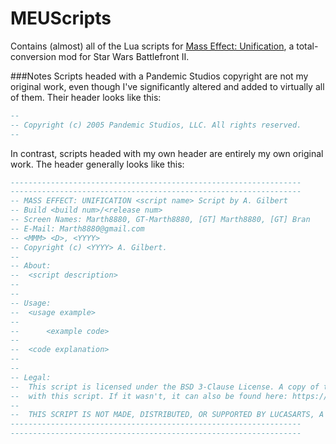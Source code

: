 # MEUScripts
Contains (almost) all of the Lua scripts for [Mass Effect: Unification](http://www.moddb.com/mods/the-mass-effect-mod), a total-conversion mod for Star Wars Battlefront II.

###Notes
Scripts headed with a Pandemic Studios copyright are not my original work, even though I've significantly altered and added to virtually all of them. Their header looks like this:
```lua
--
-- Copyright (c) 2005 Pandemic Studios, LLC. All rights reserved.
--
```
In contrast, scripts headed with my own header are entirely my own original work. The header generally looks like this:
```lua
-----------------------------------------------------------------
-----------------------------------------------------------------
-- MASS EFFECT: UNIFICATION <script name> Script by A. Gilbert
-- Build <build num>/<release num>
-- Screen Names: Marth8880, GT-Marth8880, [GT] Marth8880, [GT] Bran
-- E-Mail: Marth8880@gmail.com
-- <MMM> <D>, <YYYY>
-- Copyright (c) <YYYY> A. Gilbert.
-- 
-- About: 
--  <script description>
-- 
-- 
-- Usage:
--  <usage example>
-- 
--  	<example code>
-- 
--  <code explanation>
-- 
-- 
-- Legal:
--  This script is licensed under the BSD 3-Clause License. A copy of this license (as LICENSE.md) should have been included
--  with this script. If it wasn't, it can also be found here: https://www.w3.org/Consortium/Legal/2008/03-bsd-license.html
--  
--  THIS SCRIPT IS NOT MADE, DISTRIBUTED, OR SUPPORTED BY LUCASARTS, A DIVISION OF LUCASFILM ENTERTAINMENT COMPANY LTD.
-----------------------------------------------------------------
-----------------------------------------------------------------
```

